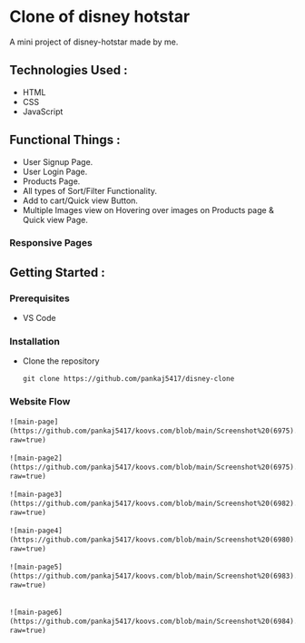 # Clone of disney hotstar

A mini project of disney-hotstar made by me.

## Technologies Used :
* HTML
* CSS
* JavaScript


## Functional Things :
* User Signup Page.
* User Login Page.
* Products Page.
* All types of Sort/Filter Functionality.
* Add to cart/Quick view Button.
* Multiple Images view on Hovering over images on Products page & Quick view Page.


### Responsive Pages



## Getting Started :


### Prerequisites 
* VS Code


### Installation 
* Clone the repository
    ``` 
    git clone https://github.com/pankaj5417/disney-clone
    ```
### Website Flow


    ![main-page](https://github.com/pankaj5417/koovs.com/blob/main/Screenshot%20(6975).png?raw=true)
    
    ![main-page2](https://github.com/pankaj5417/koovs.com/blob/main/Screenshot%20(6975).png?raw=true)
        
    ![main-page3](https://github.com/pankaj5417/koovs.com/blob/main/Screenshot%20(6982).png?raw=true)
    
    ![main-page4](https://github.com/pankaj5417/koovs.com/blob/main/Screenshot%20(6980).png?raw=true)
    
    ![main-page5](https://github.com/pankaj5417/koovs.com/blob/main/Screenshot%20(6983).png?raw=true)
    
    
    ![main-page6](https://github.com/pankaj5417/koovs.com/blob/main/Screenshot%20(6984).png?raw=true)


